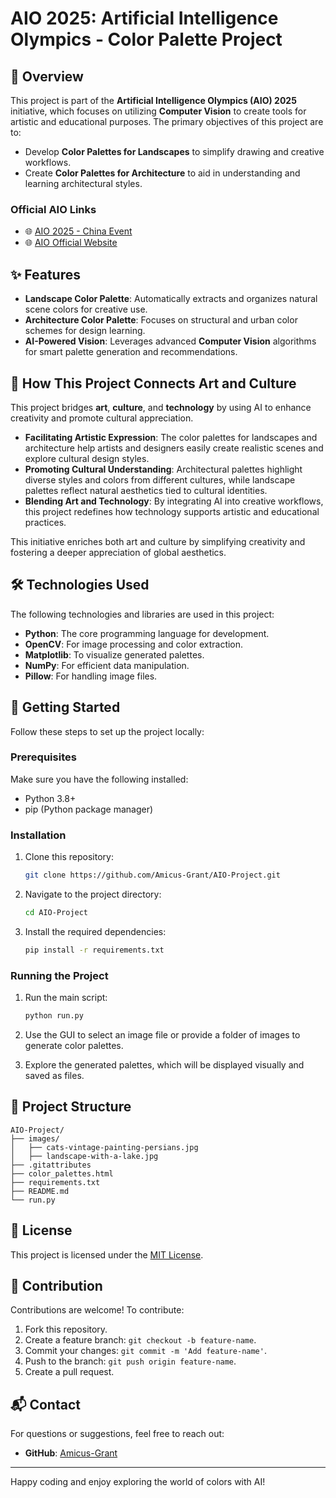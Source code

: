 # AIO 2025: Artificial Intelligence Olympics - Color Palette Project

## 🌟 Overview
This project is part of the **Artificial Intelligence Olympics (AIO) 2025** initiative, which focuses on utilizing **Computer Vision** to create tools for artistic and educational purposes. The primary objectives of this project are to:

- Develop **Color Palettes for Landscapes** to simplify drawing and creative workflows.
- Create **Color Palettes for Architecture** to aid in understanding and learning architectural styles.

### Official AIO Links
- 🌐 [AIO 2025 - China Event](https://ioai-official.org/china-2025/)
- 🌐 [AIO Official Website](https://ioai-official.org/)

## ✨ Features
- **Landscape Color Palette**: Automatically extracts and organizes natural scene colors for creative use.
- **Architecture Color Palette**: Focuses on structural and urban color schemes for design learning.
- **AI-Powered Vision**: Leverages advanced **Computer Vision** algorithms for smart palette generation and recommendations.

## 🎨 How This Project Connects Art and Culture
This project bridges **art**, **culture**, and **technology** by using AI to enhance creativity and promote cultural appreciation.

- **Facilitating Artistic Expression**: The color palettes for landscapes and architecture help artists and designers easily create realistic scenes and explore cultural design styles.
- **Promoting Cultural Understanding**: Architectural palettes highlight diverse styles and colors from different cultures, while landscape palettes reflect natural aesthetics tied to cultural identities.
- **Blending Art and Technology**: By integrating AI into creative workflows, this project redefines how technology supports artistic and educational practices.

This initiative enriches both art and culture by simplifying creativity and fostering a deeper appreciation of global aesthetics.

## 🛠️ Technologies Used
The following technologies and libraries are used in this project:

- **Python**: The core programming language for development.
- **OpenCV**: For image processing and color extraction.
- **Matplotlib**: To visualize generated palettes.
- **NumPy**: For efficient data manipulation.
- **Pillow**: For handling image files.

## 🚀 Getting Started
Follow these steps to set up the project locally:

### Prerequisites
Make sure you have the following installed:
- Python 3.8+
- pip (Python package manager)

### Installation
1. Clone this repository:
   ```bash
   git clone https://github.com/Amicus-Grant/AIO-Project.git
   ```

2. Navigate to the project directory:
   ```bash
   cd AIO-Project
   ```

3. Install the required dependencies:
   ```bash
   pip install -r requirements.txt
   ```

### Running the Project
1. Run the main script:
   ```bash
   python run.py
   ```

2. Use the GUI to select an image file or provide a folder of images to generate color palettes.

3. Explore the generated palettes, which will be displayed visually and saved as files.

## 📂 Project Structure
```
AIO-Project/
├── images/
│   ├── cats-vintage-painting-persians.jpg
│   ├── landscape-with-a-lake.jpg
├── .gitattributes
├── color_palettes.html
├── requirements.txt
├── README.md
└── run.py

```

## 📜 License
This project is licensed under the [MIT License](LICENSE).

## 🤝 Contribution
Contributions are welcome! To contribute:
1. Fork this repository.
2. Create a feature branch: `git checkout -b feature-name`.
3. Commit your changes: `git commit -m 'Add feature-name'`.
4. Push to the branch: `git push origin feature-name`.
5. Create a pull request.

## 📬 Contact
For questions or suggestions, feel free to reach out:
- **GitHub**: [Amicus-Grant](https://github.com/Amicus-Grant)

---

Happy coding and enjoy exploring the world of colors with AI!
